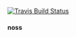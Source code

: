 [![Travis Build Status](https://img.shields.io/travis/indatawetrust/noss.svg)](https://travis-ci.org/indatawetrust/noss)

#### noss
